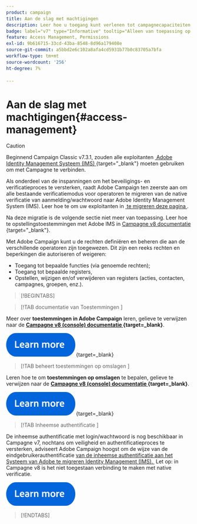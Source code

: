 ```yaml
---
product: campaign
title: Aan de slag met machtigingen
description: Leer hoe u toegang kunt verlenen tot campagnecapaciteiten
badge: label="v7" type="Informative" tooltip="Alleen van toepassing op Campaign Classic v7"
feature: Access Management, Permissions
exl-id: 9b616715-33cd-43ba-8548-8d96a179408e
source-git-commit: a5bbd2e6c102a8afa4cd5931b77b0c83705a7bfa
workflow-type: tm+mt
source-wordcount: '256'
ht-degree: 7%

---
```


# Aan de slag met machtigingen{#access-management}


>[!CAUTION]
>
>Beginnend Campaign Classic v7.3.1, zouden alle exploitanten [&#x200B; Adobe Identity Management Systeem (IMS) &#x200B;](https://helpx.adobe.com/nl/enterprise/using/identity.html){target="_blank"} moeten gebruiken om met Campagne te verbinden.
>
>Als onderdeel van de inspanningen om het beveiligings- en verificatieproces te versterken, raadt Adobe Campaign ten zeerste aan om alle bestaande verificatiemodus voor operatoren te migreren van de native verificatie van aanmelding/wachtwoord naar Adobe Identity Management System (IMS). Leer hoe te om uw exploitanten in [&#x200B; te migreren deze pagina &#x200B;](../../technotes/using/migrate-users-to-ims.md).
> 
>Na deze migratie is de volgende sectie niet meer van toepassing.  Leer hoe te opstellingstoestemmingen met Adobe IMS in [&#x200B; Campagne v8 documentatie &#x200B;](https://experienceleague.adobe.com/docs/campaign/campaign-v8/admin/permissions/gs-permissions.html?lang=nl-NL){target="_blank"}.


Met Adobe Campaign kunt u de rechten definiëren en beheren die aan de verschillende operatoren zijn toegewezen. Dit zijn een reeks rechten en beperkingen die autoriseren of weigeren:

* Toegang tot bepaalde functies (via genoemde rechten);
* Toegang tot bepaalde registers,
* Opstellen, wijzigen en/of verwijderen van registers (acties, contacten, campagnes, groepen, enz.).

>[!BEGINTABS]

>[!TAB  documentatie van Toestemmingen ]

Meer over **toestemmingen in Adobe Campaign** leren, gelieve te verwijzen naar de **[Campagne v8 (console) documentatie &#x200B;](https://experienceleague.adobe.com/nl/docs/campaign/campaign-v8/admin/permissions/gs-permissions?lang=en#_blank){target=_blank}**.

[![afbeelding](../../assets/do-not-localize/learn-more-button.svg)](https://experienceleague.adobe.com/nl/docs/campaign/campaign-v8/admin/permissions/gs-permissions?lang=en#_blank){target=_blank}


>[!TAB  beheert toestemmingen op omslagen ]

Leren hoe te om **toestemmingen op omslagen** te bepalen, gelieve te verwijzen naar de **[Campagne v8 (console) documentatie &#x200B;](https://experienceleague.adobe.com/nl/docs/campaign/campaign-v8/admin/permissions/folder-permissions){target=_blank}**.

[![afbeelding](../../assets/do-not-localize/learn-more-button.svg)](https://experienceleague.adobe.com/nl/docs/campaign/campaign-v8/admin/permissions/folder-permissions){target=_blank}


>[!TAB  Inheemse authentificatie ]

De inheemse authentificatie met login/wachtwoord is nog beschikbaar in Campagne v7, nochtans om veiligheid en authentificatieproces te versterken, adviseert Adobe Campaign hoogst om de wijze van de eindgebruikerauthentificatie [&#x200B; van de inheemse authentificatie aan het Systeem van Adobe te migreren Identity Management (IMS). &#x200B;](../../technotes/using/ac-ims.md) Let op: in Campagne v8 is het niet toegestaan verbinding te maken met native verificatie.

[![afbeelding](../../assets/do-not-localize/learn-more-button.svg)](../../technotes/using/ac-ims.md)


>[!ENDTABS]



<!--
The permissions apply to operator profiles or operator groups.

They are completed by safety parameters linked to the operator's connection mode to Adobe Campaign. For more about security zones in [this page](../../installation/using/security-zones.md).

There are two types of permissions you can grant to a user:

* You can define groups of operators to which you attribute rights, then associate the operators with one or more groups. This enables you to reuse rights and make operator profiles more consistent. It also facilitates the management and maintenance of profiles. Group creation and management are presented in [this section](access-management-groups.md).

* You can attribute named rights directly to users, in some cases to overload the rights allocated via groups. These rights are presented in [this page](access-management-named-rights.md).

>[!NOTE]
>
> * Before starting defining permissions, Adobe recommends you to read the [Security configuration checklist](https://helpx.adobe.com/nl/campaign/kb/acc-security.html).
> * To learn more about permissions, please refer to the detailed explanation on the [Campaign v8 documentation](https://experienceleague.adobe.com/nl/docs/campaign/campaign-v8/admin/permissions/gs-permissions){target=_blank}.

Learn how to grant access and set up permissions in these sections:

* [Create operators](access-management-operators.md)

* [Define groups](access-management-groups.md)

* [Add Named rights](access-management-named-rights.md)

* [Manage Campaign folder access](access-management-folders.md)

* [Access rights matrix](access-management-named-rights.md#access-rights-matrix)


See also:

* [Manage permissions for workflows](../../workflow/using/managing-rights.md)
* [Manage permissions for distributed marketing](../../distributed/using/about-distributed-marketing.md#operators-and-entities)
* [Manage permissions for the interaction module](../../interaction/using/operator-profiles.md)
* [Filter access to schemas](../../configuration/using/filtering-schemas.md)
* [Restricting PI view](../../configuration/using/restricting-pii-view.md)
-->